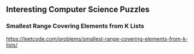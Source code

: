 ---
---

## Interesting Computer Science Puzzles

### Smallest Range Covering Elements from K Lists
https://leetcode.com/problems/smallest-range-covering-elements-from-k-lists/